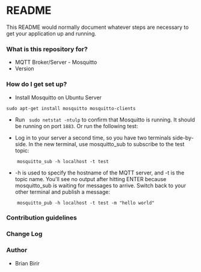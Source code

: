 # README #

This README would normally document whatever steps are necessary to get your application up and running.

### What is this repository for? ###

* MQTT Broker/Server - Mosquitto
* Version

### How do I get set up? ###
* Install Mosquitto on Ubuntu Server
```
sudo apt-get install mosquitto mosquitto-clients
```
* Run ` sudo netstat -ntulp` to confirm that Mosquitto is running. It should be running on port `1883`. Or run the following test:

* Log in to your server a second time, so you have two terminals side-by-side. In the new terminal, use mosquitto_sub to subscribe to the test topic:
```
    mosquitto_sub -h localhost -t test
```

* -h is used to specify the hostname of the MQTT server, and -t is the topic name. You'll see no output after hitting ENTER because mosquitto_sub is waiting for messages to arrive. Switch back to your other terminal and publish a message:

```
    mosquitto_pub -h localhost -t test -m "hello world"
```


### Contribution guidelines ###


### Change Log ###

### Author ###

* Brian Birir
